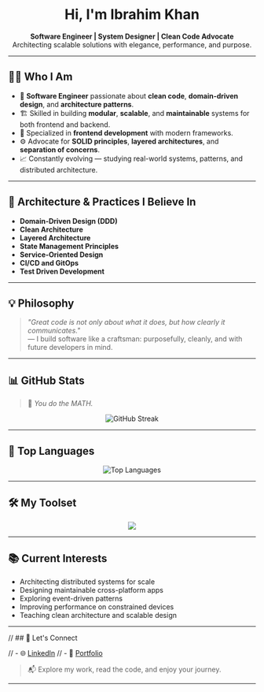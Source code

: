 <h1 align="center">Hi, I'm Ibrahim Khan </h1>

<p align="center">
  <strong>Software Engineer | System Designer | Clean Code Advocate</strong><br/>
  Architecting scalable solutions with elegance, performance, and purpose.
</p>



---

## 👨‍💻 Who I Am

- 🧠 **Software Engineer** passionate about **clean code**, **domain-driven design**, and **architecture patterns**.
- 🏗️ Skilled in building **modular**, **scalable**, and **maintainable** systems for both frontend and backend.
- 📱 Specialized in **frontend development** with modern frameworks.
- ⚙️ Advocate for **SOLID principles**, **layered architectures**, and **separation of concerns**.
- 📈 Constantly evolving — studying real-world systems, patterns, and distributed architecture.

---

## 🧱 Architecture & Practices I Believe In

- **Domain-Driven Design (DDD)**
- **Clean Architecture**
- **Layered Architecture**
- **State Management Principles**
- **Service-Oriented Design**
- **CI/CD and GitOps**
- **Test Driven Development**

---

## 💡 Philosophy

> *"Great code is not only about what it does, but how clearly it communicates."*  
> — I build software like a craftsman: purposefully, cleanly, and with future developers in mind.

---

## 📊 GitHub Stats
> 🧮 *You do the MATH.*
<p align="center">
  <img src="https://github-readme-streak-stats.herokuapp.com/?user=vymn&theme=midnight-purple" alt="GitHub Streak" />
</p>



---

## 🚀 Top Languages

<p align="center">
  <img src="https://github-readme-stats.vercel.app/api/top-langs/?username=IbrahimKhanLughmani&hide=html&layout=compact&theme=midnight-purple" alt="Top Languages" />
</p>

---

## 🛠️ My Toolset

<p align="center">
  <a href="https://skillicons.dev">
    <img src="https://skillicons.dev/icons?i=react,flutter,ts,js,dart,java,python,next,tailwindcss,git,firebase,linux,vscode,androidstudio,postman,github,pytorch,eclipse,aws,figma,cpp,vscode,npm" />
  </a>
</p>

---

## 📚 Current Interests

- Architecting distributed systems for scale
- Designing maintainable cross-platform apps
- Exploring event-driven patterns
- Improving performance on constrained devices
- Teaching clean architecture and scalable design

---

// ## 🧭 Let's Connect

<!-- Uncomment if needed -->

// - 🌐 [LinkedIn](https://www.linkedin.com/in/ibrahim-khan-lughmani)
// - 💼 [Portfolio](https://ibz-portfolio.netlify.app)


> 📬 Explore my work, read the code, and enjoy your journey.  


---

